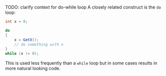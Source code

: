 TODO: clarify context for do-while loop
A closely related construct is the `do` loop:

```csharp
int x = 0;

do
{
    x = GetX();
    // do something with x
}
while (x != 0);
```

This is used less frequently than a `while` loop but in some cases results in more natural looking code.
